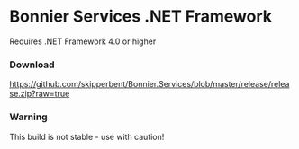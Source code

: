 # Bonnier Services .NET Framework
Requires .NET Framework 4.0 or higher

### Download
https://github.com/skipperbent/Bonnier.Services/blob/master/release/release.zip?raw=true

### Warning
This build is not stable - use with caution!
